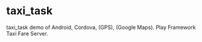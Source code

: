 # taxi_task
taxi_task demo of Android, Cordova, (GPS), (Google Maps). Play Framework Taxi Fare Server.
